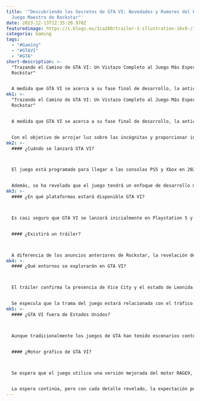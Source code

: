 ```yaml
---
title: '"Descubriendo los Secretos de GTA VI: Novedades y Rumores del Próximo
  Juego Maestro de Rockstar"'
date: 2023-12-13T22:35:20.978Z
featuredimage: https://i.blogs.es/1ca280/trailer-1-illustration-16x9-/1366_2000.jpg
categoria: Gaming
tags:
  - "#Gaming"
  - "#GTAVI"
  - "#GTA"
short-description: >-
  "Trazando el Camino de GTA VI: Un Vistazo Completo al Juego Más Esperado de
  Rockstar"


  A medida que GTA VI se acerca a su fase final de desarrollo, la anticipación y la especulación alcanzan niveles épicos. Aunque Rockstar ha mantenido un hermetismo sobre fechas precisas y detalles del proyecto, la comunidad gamer se encuentra inmersa en un frenesí de emociones. Cada filtración o indicio técnico relacionado con el futuro juego desata una tormenta en internet, con tendencias que se disparan y jugadores ansiosos por descubrir si esta entrega será una revolución en la industria, como lo fueron sus predecesoras.
mk1: >-
  "Trazando el Camino de GTA VI: Un Vistazo Completo al Juego Más Esperado de
  Rockstar"


  A medida que GTA VI se acerca a su fase final de desarrollo, la anticipación y la especulación alcanzan niveles épicos. Aunque Rockstar ha mantenido un hermetismo sobre fechas precisas y detalles del proyecto, la comunidad gamer se encuentra inmersa en un frenesí de emociones. Cada filtración o indicio técnico relacionado con el futuro juego desata una tormenta en internet, con tendencias que se disparan y jugadores ansiosos por descubrir si esta entrega será una revolución en la industria, como lo fueron sus predecesoras.


  Con el objetivo de arrojar luz sobre las incógnitas y proporcionar información relevante, hemos rastreado exhaustivamente la red en busca de todo lo que se sabe hasta ahora (o se cree saber) sobre GTA VI. Cuando la información es escasa, hemos explorado las diversas posibilidades que se barajan. Esto es un compendio de todo lo que conocemos, o al menos creemos conocer, sobre GTA VI.
mk2: >-
  #### ¿Cuándo se lanzará GTA VI?



  El juego está programado para llegar a las consolas PS5 y Xbox en 2025, según lo afirmado por Rockstar en el primer tráiler. Aunque la fecha exacta sigue siendo un misterio, Rockstar ya había anunciado el desarrollo del juego antes de abril de 2020. Si tomamos como referencia el proceso de desarrollo de GTA V, que comenzó en 2008 y se lanzó en 2013, podemos estimar tentativamente que GTA VI llegará en 2025. La afirmación de Rockstar sobre "nuevos estándares en nuestra industria" para el año fiscal 2025 parece respaldar esta especulación.


  Además, se ha revelado que el juego tendrá un enfoque de desarrollo más ágil, con contenido que evolucionará con el tiempo, sugiriendo un proceso de desarrollo menos complejo en comparación con entregas anteriores.
mk3: >-
  #### ¿En qué plataformas estará disponible GTA VI?



  Es casi seguro que GTA VI se lanzará inicialmente en Playstation 5 y Xbox Series X/S, como indica el primer tráiler. La llegada a PC, una práctica común de Rockstar, podría ocurrir después del lanzamiento inicial. La inclusión de versiones para PS4 y Xbox One es incierta, considerando la escasez de estas consolas según algunos analistas, lo que podría indicar un lanzamiento posterior.


  #### ¿Existirá un tráiler?



  A diferencia de los anuncios anteriores de Rockstar, la revelación de GTA VI se realizó de manera más discreta a través de un post en un foro comunitario. Aunque se había anunciado un tráiler para el 5 de diciembre, una filtración ha adelantado los planes de Rockstar Games, y el primer tráiler ya está disponible.
mk4: >-
  #### ¿Qué entornos se explorarán en GTA VI?



  El tráiler confirma la presencia de Vice City y el estado de Leonida. Rumores anteriores mencionaban un mapa extraordinariamente extenso, aunque algunas fuentes sugieren un espacio más contenido con expansiones sucesivas. El proyecto, conocido como 'Project Americas' según algunas filtraciones, alimenta la posibilidad de circular por todo el continente americano, aunque esto podría ser menos ambicioso de lo que se rumoreaba.


  Se especula que la trama del juego estará relacionada con el tráfico de drogas, justificando así el regreso a Vice City como un puente entre las dos Américas. Otros rumores, como la posibilidad de incluir distintas épocas y nuevas ciudades, como una basada en Río de Janeiro, están en el aire. Se menciona una protagonista femenina de origen latino, y hay sugerencias de que la historia podría incorporar elementos inspirados en Bonnie y Clyde.
mk5: >-
  #### ¿GTA VI fuera de Estados Unidos?



  Aunque tradicionalmente los juegos de GTA han tenido escenarios contemporáneos y angloparlantes, el cofundador de Rockstar, Dan Houser, quien dejó la compañía en 2020, abrió la puerta a la posibilidad de explorar entornos más allá de los Estados Unidos. El juego se perfila como una experiencia más moderada inicialmente, con actualizaciones regulares para evitar el excesivo crunch experimentado en Red Dead Redemption 2.


  #### ¿Motor gráfico de GTA VI?



  Se espera que el juego utilice una versión mejorada del motor RAGE9, característico de los juegos de Rockstar. Chris Klippel sugiere que este motor estará adelantado a su tiempo, con el objetivo de superar en rendimiento al Unreal Engine.


  La espera continúa, pero con cada detalle revelado, la expectación por GTA VI alcanza nuevas alturas, preparando el terreno para lo que promete ser otra obra maestra de Rockstar.
---
```

